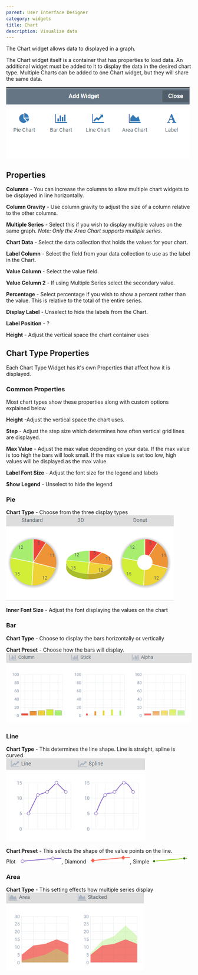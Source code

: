 ```yaml
---
parent: User Interface Designer
category: widgets
title: Chart
description: Visualize data
---
```

The Chart widget allows data to displayed in a graph.

The Chart widget itself is a container that has properties to load data. An additional widget must be added to it to display the data in the desired chart type. Multiple Charts can be added to one Chart widget, but they will share the same data.

![](images/addWidget.png)

## Properties

**Columns** - You can increase the columns to allow multiple chart widgets to be displayed in line horizontally.

**Column Gravity** - Use column gravity to adjust the size of a column relative to the other columns.

**Multiple Series** - Select this if you wish to display multiple values on the same graph. _Note: Only the Area Chart supports multiple series._

**Chart Data** - Select the data collection that holds the values for your chart.

**Label Column** - Select the field from your data collection to use as the label in the Chart.

**Value Column** - Select the value field.

**Value Column 2** - If using Multiple Series select the secondary value.

**Percentage** - Select percentage if you wish to show a percent rather than the value. This is relative to the total of the entire series.

**Display Label** - Unselect to hide the labels from the Chart.

**Label Position** - ?

**Height** - Adjust the vertical space the chart container uses

## Chart Type Properties

Each Chart Type Widget has it's own Properties that affect how it is displayed.

### Common Properties

Most chart types show these properties along with custom options explained below

**Height** -Adjust the vertical space the chart uses.

**Step** - Adjust the step size which determines how often vertical grid lines are displayed.

**Max Value** - Adjust the max value depending on your data. If the max value is too high the bars will look small. If the max value is set too low, high values will be displayed as the max value.

**Label Font Size** - Adjust the font size for the legend and labels

**Show Legend** - Unselect to hide the legend

### Pie

**Chart Type** - Choose from the three display types\
![](images/pie.png)

**Inner Font Size** - Adjust the font displaying the values on the chart

### Bar

**Chart Type** - Choose to display the bars horizontally or vertically

**Chart Preset** - Choose how the bars will display.\
![](images/bar.png)

### Line

**Chart Type** - This determines the line shape. Line is straight, spline is curved.\
![](images/line.png)

**Chart Preset** - This selects the shape of the value points on the line.\
Plot ![](images/plot.png),
Diamond ![](images/diamond.png),
Simple ![](images/simple.png)

### Area

**Chart Type** - This setting effects how multiple series display\
![](images/area.png)

